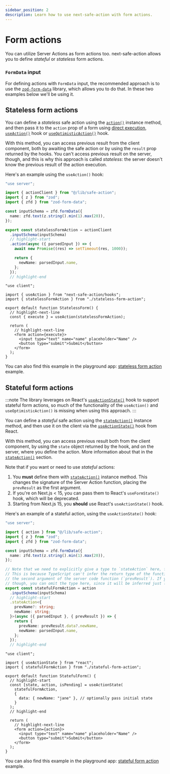 ```yaml
---
sidebar_position: 2
description: Learn how to use next-safe-action with form actions.
---
```


# Form actions

You can utilize Server Actions as form actions too. next-safe-action allows you to define _stateful_ or _stateless_ form actions.

### `FormData` input

For defining actions with `FormData` input, the recommended approach is to use the [`zod-form-data`](https://www.npmjs.com/package/zod-form-data) library, which allows you to do that. In these two examples below we'll be using it.

## Stateless form actions

You can define a _stateless_ safe action using the [`action()`](/docs/define-actions/instance-methods#action--stateaction) instance method, and then pass it to the `action` prop of a form using [direct execution](/docs/execute-actions/direct-execution), [`useAction()`](/docs/execute-actions/hooks/useaction) hook or [`useOptimisticAction()`](/docs/execute-actions/hooks/useoptimisticaction) hook.

With this method, you can access previous result from the client component, both by awaiting the safe action or by using the `result` prop returned by the hooks. You can't access previous result on the server, though, and this is why this approach is called _stateless_: the server doesn't know the previous result of the action execution.

Here's an example using the `useAction()` hook:

```typescript title="stateless-form-action.ts"
"use server";

import { actionClient } from "@/lib/safe-action";
import { z } from "zod";
import { zfd } from "zod-form-data";

const inputSchema = zfd.formData({
  name: zfd.text(z.string().min(1).max(20)),
});

export const statelessFormAction = actionClient
  .inputSchema(inputSchema)
  // highlight-start
  .action(async ({ parsedInput }) => {
    await new Promise((res) => setTimeout(res, 1000));

    return {
      newName: parsedInput.name,
    };
  });
  // highlight-end
```

```tsx title="stateless-form.tsx"
"use client";

import { useAction } from "next-safe-action/hooks";
import { statelessFormAction } from "./stateless-form-action";

export default function StatelessForm() {
  // highlight-next-line
  const { execute } = useAction(statelessFormAction);

  return (
    // highlight-next-line
    <form action={execute}>
      <input type="text" name="name" placeholder="Name" />
      <button type="submit">Submit</button>
    </form>
  );
}
```

You can also find this example in the playground app: [stateless form action](https://github.com/TheEdoRan/next-safe-action/tree/main/apps/playground/src/app/(examples)/stateless-form) example.

## Stateful form actions

:::note
The library leverages on React's [`useActionState()`](https://react.dev/reference/react/useActionState) hook to support stateful form actions, so much of the functionality of the `useAction()` and `useOptimisticAction()` is missing when using this approach.
:::

You can define a _stateful_ safe action using the [`stateAction()`](/docs/define-actions/instance-methods#action--stateaction) instance method, and then use it on the client via the [`useActionState()`](https://react.dev/reference/react/useActionState) hook from React.

With this method, you can access previous result both from the client component, by using the `state` object returned by the hook, and on the server, where you define the action. More information about that in the [`stateAction()`](/docs/define-actions/instance-methods#action--stateaction) section.



Note that if you want or need to use _stateful_ actions:
1. You **must** define them with [`stateAction()`](/docs/define-actions/instance-methods#action--stateaction) instance method. This changes the signature of the Server Action function, placing the `prevResult` as the first argument.
2. If you're on Next.js < 15, you can pass them to React's `useFormState()` hook, which will be deprecated.
3. Starting from Next.js 15, you **should** use React's `useActionState()` hook.

Here's an example of a stateful action, using the `useActionState()` hook:

```typescript title="stateful-form-action.ts"
"use server";

import { action } from "@/lib/safe-action";
import { z } from "zod";
import { zfd } from "zod-form-data";

const inputSchema = zfd.formData({
  name: zfd.text(z.string().min(1).max(20)),
});

// Note that we need to explicitly give a type to `stateAction` here, for its return object.
// This is because TypeScript can't infer the return type of the function and then "pass it" to
// the second argument of the server code function (`prevResult`). If you don't need to access `prevResult`,
// though, you can omit the type here, since it will be inferred just like with `action` method.
export const statefulFormAction = action
  .inputSchema(inputSchema)
  // highlight-start
  .stateAction<{
    prevName?: string;
    newName: string;
  }>(async ({ parsedInput }, { prevResult }) => {
    return {
      prevName: prevResult.data?.newName,
      newName: parsedInput.name,
    };
  });
  // highlight-end
```

```tsx title="stateful-form.tsx"
"use client";

import { useActionState } from "react";
import { statefulFormAction } from "./stateful-form-action";

export default function StatefulForm() {
  // highlight-start
  const [state, action, isPending] = useActionState(
    statefulFormAction,
    {
      data: { newName: "jane" }, // optionally pass initial state
    }
  );
  // highlight-end

  return (
    // highlight-next-line
    <form action={action}>
      <input type="text" name="name" placeholder="Name" />
      <button type="submit">Submit</button>
    </form>
  );
}
```

You can also find this example in the playground app: [stateful form action](https://github.com/TheEdoRan/next-safe-action/tree/main/apps/playground/src/app/(examples)/stateful-form) example.